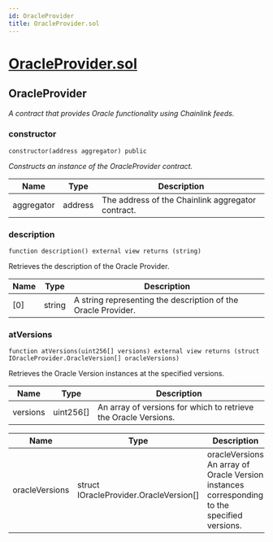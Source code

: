 ```yaml
---
id: OracleProvider
title: OracleProvider.sol
---
```

# [OracleProvider.sol](https://github.com/chromatic-protocol/contracts/tree/main/contracts/core/OracleProvider.sol)

## OracleProvider

_A contract that provides Oracle functionality using Chainlink feeds._

### constructor

```solidity
constructor(address aggregator) public
```

_Constructs an instance of the OracleProvider contract._

| Name | Type | Description |
| ---- | ---- | ----------- |
| aggregator | address | The address of the Chainlink aggregator contract. |

### description

```solidity
function description() external view returns (string)
```

Retrieves the description of the Oracle Provider.

| Name | Type | Description |
| ---- | ---- | ----------- |
| [0] | string | A string representing the description of the Oracle Provider. |

### atVersions

```solidity
function atVersions(uint256[] versions) external view returns (struct IOracleProvider.OracleVersion[] oracleVersions)
```

Retrieves the Oracle Version instances at the specified versions.

| Name | Type | Description |
| ---- | ---- | ----------- |
| versions | uint256[] | An array of versions for which to retrieve the Oracle Versions. |

| Name | Type | Description |
| ---- | ---- | ----------- |
| oracleVersions | struct IOracleProvider.OracleVersion[] | oracleVersions An array of Oracle Version instances corresponding to the specified versions. |


